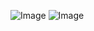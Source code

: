 ![Image](https://github.com/user-attachments/assets/6f9ac379-3cd7-44ea-84ee-7102ccc796fd)
![Image](https://github.com/user-attachments/assets/4b424eba-4cc9-46c8-86ab-6d9b8623c1ba)
